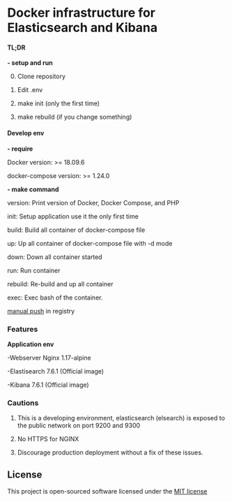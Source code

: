 # Docker infrastructure for Elasticsearch and Kibana

#### TL;DR

  

**- setup and run**

0. Clone repository

  

1. Edit .env

  

2. make init (only the first time)

  

3. make rebuild (if you change something)

  

#### Develop env

**- require**

Docker version: >= 18.09.6

docker-compose version: >= 1.24.0

  

**- make command**

  

version: Print version of Docker, Docker Compose, and PHP

init: Setup application use it the only first time

build: Build all container of docker-compose file

up: Up all container of docker-compose file with -d mode

down: Down all container started

run: Run container

rebuild: Re-build and up all container

exec: Exec bash of the container.

  
  
  

[manual push](https://docs.docker.com/engine/reference/commandline/push/) in registry

  

### Features

**Application env**

-Webserver Nginx 1.17-alpine

-Elastisearch 7.6.1 (Official image)

-Kibana 7.6.1 (Official image)

  

### Cautions

  

1. This is a developing environment, elasticsearch (elsearch) is exposed to the public network on port 9200 and 9300

2. No HTTPS for NGINX

3. Discourage production deployment without a fix of these issues.

  

## License

  

This project is open-sourced software licensed under the [MIT license](http://opensource.org/licenses/MIT)